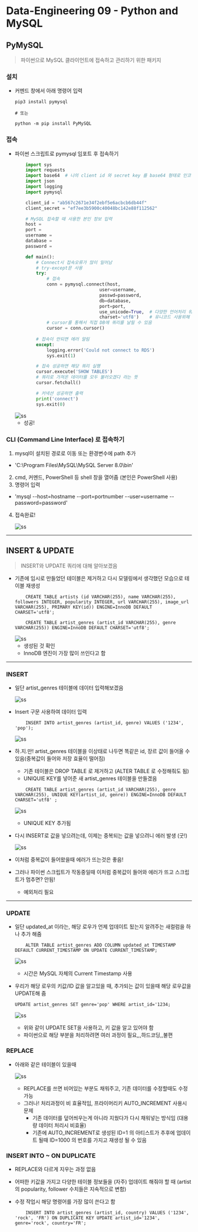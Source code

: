 # Data-Engineering 09 - Python and MySQL

## PyMySQL
> 파이썬으로 MySQL 클라이언트에 접속하고 관리하기 위한 패키지

### 설치
- 커멘드 창에서 아래 명령어 입력
    ```linux
    pip3 install pymysql

    # 또는 

    python -m pip install PyMySQL
    ```

### 접속
- 파이썬 스크립트로 pymysql 임포트 후 접속하기
    ```python
        import sys
        import requests
        import base64  # 나의 client id 와 secret key 를 base64 형태로 인코딩해주는 패키지
        import json
        import logging
        import pymysql

        client_id = "ab567c2671e34f2ebf5e6acbcb6db44f"
        client_secret = "ef7ee3b5900c40048bc142e88f112562"

        # MySQL 접속할 때 사용한 본인 정보 입력
        host = 
        port = 
        username = 
        database = 
        password = 

        def main():
            # Connect시 접속오류가 많이 일어남
            # try-except문 사용
            try:
                # 접속
                conn = pymysql.connect(host, 
                                    user=username, 
                                    passwd=password, 
                                    db=database, 
                                    port=port, 
                                    use_unicode=True,  # 다양한 언어처리 위해
                                    charset='utf8')    # 유니코드 사용위해
                # cursor를 통해서 직접 DB에 쿼리를 날릴 수 있음
                cursor = conn.cursor()
            
            # 접속이 안되면 에러 알림
            except:
                logging.error('Could not connect to RDS')
                sys.exit(1)

            # 접속 성공하면 해당 쿼리 실행
            cursor.execute('SHOW TABLES')
            # 쿼리로 가져온 데이터를 모두 불러오겠다 라는 뜻
            cursor.fetchall()

            # 커넥션 성공하면 출력
            print('connect')
            sys.exit(0)

    ```
    ![ss](./DE_img/screenshot142.png)
    - 성공!


### CLI (Command Line Interface) 로 접속하기
1. mysql이 설치된 경로로 이동 또는 환경변수에 path 추가
  - 'C:\Program Files\MySQL\MySQL Server 8.0\bin'
2. cmd, 커멘드, PowerShell 등 shell 창을 열어줌 (본인은 PowerShell 사용)
3. 명령어 입력
  - 'mysql --host=hostname --port=portnumber --user=username --password=password'
4. 접속완료!
   
    ![ss](./DE_img/screenshot143.png)

---

## INSERT & UPDATE
> INSERT와 UPDATE 쿼리에 대해 알아보겠음

- 기존에 임시로 만들었던 테이블은 제거하고 다시 모델링에서 생각했던 모습으로 테이블 재생성
    ```linux
        CREATE TABLE artists (id VARCHAR(255), name VARCHAR(255), followers INTEGER, popularity INTEGER, url VARCHAR(255), image_url VARCHAR(255), PRIMARY KEY(id)) ENGINE=InnoDB DEFAULT CHARSET='utf8';
        
        CREATE TABLE artist_genres (artist_id VARCHAR(255), genre VARCHAR(255)) ENGINE=InnoDB DEFAULT CHARSET='utf8';
    ```
    ![ss](./DE_img/screenshot144.png)
    - 생성된 것 확인
    - InnoDB 엔진이 가장 많이 쓰인다고 함
---

### INSERT
- 일단 artist_genres 테이블에 데이터 입력해보겠음

    ![ss](./DE_img/screenshot145.png)

- Insert 구문 사용하여 데이터 입력
    ```linux
        INSERT INTO artist_genres (artist_id, genre) VALUES ('1234', 'pop');
    ```

    ![ss](./DE_img/screenshot146.png)

- 하.지.만! artist_genres 테이블을 이상태로 나두면 똑같은 id, 장르 값이 들어올 수 있음(중복값이 들어와 저장 효율이 떨어짐)
    - 기존 테이블은 DROP TABLE 로 제거하고 (ALTER TABLE 로 수정해줘도 됨)
    - UNIQUIE KEY를 넣어준 새 artist_genres 테이블을 만들겠음
    ```linux
        CREATE TABLE artist_genres (artist_id VARCHAR(255), genre VARCHAR(255), UNIQUE KEY(artist_id, genre)) ENGINE=InnoDB DEFAULT CHARSET='utf8' ;
    ```
    ![ss](./DE_img/screenshot147.png)
    - UNIQUE KEY 추가됨

- 다시 INSERT로 값을 넣으려는데, 이제는 중복되는 값을 넣으려니 에러 발생 (굿!)

    ![ss](./DE_img/screenshot148.png)

- 이처럼 중복값이 들어왔을때 에러가 뜨는것은 좋음!
  
- 그러나 파이썬 스크립트가 작동중일때 이처럼 중복값이 들어와 에러가 뜨고 스크립트가 멈추면? 안됨!
  - 예외처리 필요

---

### UPDATE
- 일단 updated_at 이라는, 해당 로우가 언제 업데이트 됬는지 알려주는 새컬럼을 하나 추가 해줌
    ```linux
        ALTER TABLE artist_genres ADD COLUMN updated_at TIMESTAMP DEFAULT CURRENT_TIMESTAMP ON UPDATE CURRENT_TIMESTAMP;
    ```
    ![ss](./DE_img/screenshot150.png)
    - 시간은 MySQL 자체의 Current Timestamp 사용
 
- 우리가 해당 로우의 키값/ID 값을 알고있을 때, 추가되는 값이 있을때 해당 로우값을 UPDATE해 줌
    ```linux
    UPDATE artist_genres SET genre='pop' WHERE artist_id='1234;
    ```
    ![ss](./DE_img/screenshot149.png)
    - 위와 같이 UPDATE SET을 사용하고, 키 값을 알고 있어야 함
    - 파이썬으로 해당 부분을 처리하려면 여러 과정이 필요,,,하드코딩,,불편

### REPLACE
 - 아래와 같은 테이블이 있을때

    ![ss](./DE_img/screenshot151.png)
    - REPLACE를 쓰면 비어있는 부분도 채워주고, 기존 데이터를 수정할때도 수정 가능
    - 그러나! 처리과정이 비 효율적임, 프라이머리키 AUTO_INCREMENT 사용시 문제
      - 기존 데이터를 덮어씌우는게 아니라 지웠다가 다시 채워넣는 방식임 (대용량 데이터 처리시 비효율)
      - 기존에 AUTO_INCREMENT로 생성된 ID=1 의 아티스트가 추후에 업데이트 될때 ID=1000 의 번호를 가지고 재생성 될 수 있음

  
### INSERT INTO ~ ON DUPLICATE 
- REPLACE와 다르게 지우는 과정 없음
- 어떠한 키값을 가지고 다양한 테이블 정보들을 (자주) 업데이트 해줘야 할 때 (artist의 popularity, follower 수치들은 지속적으로 변함)
- 수정 작업시 해당 명령어를 가장 많이 쓴다고 함

    ```linux
        INSERT INTO artist_genres (artist_id, country) VALUES ('1234', 'rock', 'FR') ON DUPLICATE KEY UPDATE artist_id='1234', genre='rock', country='FR';
    ```
